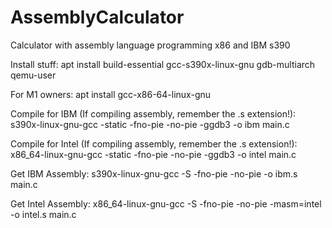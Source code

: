 # AssemblyCalculator
Calculator with assembly language programming x86 and IBM s390

Install stuff:
apt install build-essential gcc-s390x-linux-gnu gdb-multiarch qemu-user

For M1 owners:
apt install gcc-x86-64-linux-gnu

Compile for IBM (If compiling assembly, remember the .s extension!):
s390x-linux-gnu-gcc -static -fno-pie -no-pie -ggdb3 -o ibm main.c

Compile for Intel (If compiling assembly, remember the .s extension!):
x86_64-linux-gnu-gcc -static -fno-pie -no-pie -ggdb3 -o intel main.c

Get IBM Assembly:
s390x-linux-gnu-gcc -S -fno-pie -no-pie -o ibm.s main.c

Get Intel Assembly:
x86_64-linux-gnu-gcc -S -fno-pie -no-pie -masm=intel -o intel.s main.c

